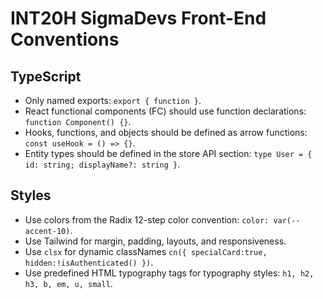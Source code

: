 # INT20H SigmaDevs Front-End Conventions

## TypeScript

-  Only named exports: `export { function }`.
-  React functional components (FC) should use function declarations: `function Component() {}`.
-  Hooks, functions, and objects should be defined as arrow functions: `const useHook = () => {}`.
-  Entity types should be defined in the store API section: `type User = { id: string; displayName?: string }`.

## Styles

-  Use colors from the Radix 12-step color convention: `color: var(--accent-10)`.
-  Use Tailwind for margin, padding, layouts, and responsiveness.
-  Use `clsx` for dynamic classNames `cn({ specialCard:true, hidden:!isAuthenticated() })`.
-  Use predefined HTML typography tags for typography styles: `h1, h2, h3, b, em, u, small`.
